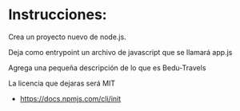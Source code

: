 # Instrucciones:

Crea un proyecto nuevo de node.js.

Deja como entrypoint un archivo de javascript que se llamará app.js

Agrega una pequeña descripción de lo que es Bedu-Travels

La licencia que dejaras será MIT

  * https://docs.npmjs.com/cli/init 


